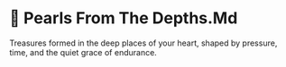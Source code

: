 # 🌊 Pearls From The Depths.Md

Treasures formed in the deep places of your heart, shaped by pressure, time, and the quiet grace of endurance.
